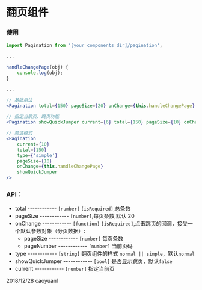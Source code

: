 # 翻页组件

### 使用

```jsx
import Pagination from '[your components dir]/pagination';

...

handleChangePage(obj) {
    console.log(obj);
}

...

// 基础用法
<Pagination total={150} pageSize={20} onChange={this.handleChangePage} />

// 指定当前页、跳页功能
<Pagination showQuickJumper current={6} total={150} pageSize={10} onChange={this.handleChangePage} />

// 简洁模式
<Pagination
    current={10}
    total={150}
    type={'simple'}
    pageSize={10}
    onChange={this.handleChangePage}
    showQuickJumper
/>
```

### API：

-   total ------------ `[number]` `[isRequired]`,总条数
-   pageSize ------------ `[number]`,每页条数,默认 20
-   onChange ------------ `[function]` `[isRequired]`,点击跳页的回调，接受一个默认参数对象（分页数据）:
    -   pageSize ------------ `[number]` 每页条数
    -   pageNumber ------------ `[number]` 当前页码
-   type ------------ `[string]` 翻页组件的样式 `normal || simple`，默认`normal`
-   showQuickJumper ------------ `[bool]` 是否显示跳页，默认`false`
-   current ------------ `[number]` 指定当前页

2018/12/28 caoyuan1

